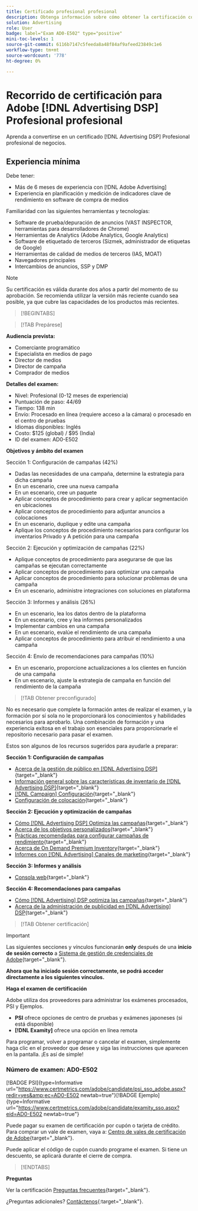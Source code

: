 ```yaml
---
title: Certificado profesional profesional
description: Obtenga información sobre cómo obtener la certificación como Adobe [!DNL Advertising DSP] Profesional profesional de negocios.
solution: Advertising
role: User
badge: label="Exam AD0-E502" type="positive"
mini-toc-levels: 1
source-git-commit: 6116b7147c5feeda8a48f84af9afeed23849c1e6
workflow-type: tm+mt
source-wordcount: '778'
ht-degree: 0%

---
```


# Recorrido de certificación para Adobe [!DNL Advertising DSP] Profesional profesional

Aprenda a convertirse en un certificado [!DNL Advertising DSP] Profesional profesional de negocios.

## Experiencia mínima

Debe tener:

* Más de 6 meses de experiencia con [!DNL Adobe Advertising]
* Experiencia en planificación y medición de indicadores clave de rendimiento en software de compra de medios

Familiaridad con las siguientes herramientas y tecnologías:

* Software de prueba/depuración de anuncios (VAST INSPECTOR, herramientas para desarrolladores de Chrome)
* Herramientas de Analytics (Adobe Analytics, Google Analytics)
* Software de etiquetado de terceros (Sizmek, administrador de etiquetas de Google)
* Herramientas de calidad de medios de terceros (IAS, MOAT)
* Navegadores principales
* Intercambios de anuncios, SSP y DMP

>[!NOTE]
>
>Su certificación es válida durante dos años a partir del momento de su aprobación. Se recomienda utilizar la versión más reciente cuando sea posible, ya que cubre las capacidades de los productos más recientes.

>[!BEGINTABS]

>[!TAB Prepárese]

**Audiencia prevista:**

* Comerciante programático
* Especialista en medios de pago
* Director de medios
* Director de campaña
* Comprador de medios

**Detalles del examen:**

* Nivel: Profesional (0-12 meses de experiencia)
* Puntuación de paso: 44/69
* Tiempo: 138 min
* Envío: Procesado en línea (requiere acceso a la cámara) o procesado en el centro de pruebas
* Idiomas disponibles: Inglés
* Costo: $125 (global) / $95 (India)
* ID del examen: AD0-E502

**Objetivos y ámbito del examen**

Sección 1: Configuración de campañas (42%)

* Dadas las necesidades de una campaña, determine la estrategia para dicha campaña
* En un escenario, cree una nueva campaña
* En un escenario, cree un paquete
* Aplicar conceptos de procedimiento para crear y aplicar segmentación en ubicaciones
* Aplicar conceptos de procedimiento para adjuntar anuncios a colocaciones
* En un escenario, duplique y edite una campaña
* Aplique los conceptos de procedimiento necesarios para configurar los inventarios Privado y A petición para una campaña

Sección 2: Ejecución y optimización de campañas (22%)

* Aplique conceptos de procedimiento para asegurarse de que las campañas se ejecutan correctamente
* Aplicar conceptos de procedimiento para optimizar una campaña
* Aplicar conceptos de procedimiento para solucionar problemas de una campaña
* En un escenario, administre integraciones con soluciones en plataforma

Sección 3: Informes y análisis (26%)

* En un escenario, lea los datos dentro de la plataforma
* En un escenario, cree y lea informes personalizados
* Implementar cambios en una campaña
* En un escenario, evalúe el rendimiento de una campaña
* Aplicar conceptos de procedimiento para atribuir el rendimiento a una campaña

Sección 4: Envío de recomendaciones para campañas (10%)

* En un escenario, proporcione actualizaciones a los clientes en función de una campaña
* En un escenario, ajuste la estrategia de campaña en función del rendimiento de la campaña

>[!TAB Obtener preconfigurado]

No es necesario que complete la formación antes de realizar el examen, y la formación por sí sola no le proporcionará los conocimientos y habilidades necesarios para aprobarlo. Una combinación de formación y una experiencia exitosa en el trabajo son esenciales para proporcionarle el repositorio necesario para pasar el examen.

Estos son algunos de los recursos sugeridos para ayudarle a preparar:

**Sección 1: Configuración de campañas**


* [Acerca de la gestión de público en [!DNL Advertising DSP]](https://experienceleague.adobe.com/docs/advertising/dsp/audiences/audience-about.html?lang=en){target="_blank"}
* [Información general sobre las características de inventario de [!DNL Advertising DSP]](https://experienceleague.adobe.com/docs/advertising/dsp/inventory/inventory-overview.html?lang=en){target="_blank"}
* [[!DNL Campaign] Configuración](https://experienceleague.adobe.com/docs/advertising/dsp/campaign-management/campaigns/campaign-settings.html?lang=en){target="_blank"}
* [Configuración de colocación](https://experienceleague.adobe.com/docs/advertising/dsp/campaign-management/placements/placement-settings.html?lang=en){target="_blank"}

**Sección 2: Ejecución y optimización de campañas**

* [Cómo [!DNL Advertising DSP] Optimiza las campañas](https://experienceleague.adobe.com/docs/advertising/dsp/optimization/optimization-how-dsp-optimizes-campaigns.html?lang=en){target="_blank"}
* [Acerca de los objetivos personalizados](https://experienceleague.adobe.com/docs/advertising/dsp/optimization/custom-goals/custom-goal-about.html?lang=en){target="_blank"}
* [Prácticas recomendadas para configurar campañas de rendimiento](https://experienceleague.adobe.com/docs/advertising/dsp/optimization/campaign-best-practices-performance.html?lang=en){target="_blank"}
* [Acerca de On Demand Premium Inventory](https://experienceleague.adobe.com/docs/advertising/dsp/inventory/on-demand/on-demand-inventory-about.html?lang=en){target="_blank"}
* [Informes con [!DNL Advertising] Canales de marketing](https://experienceleague.adobe.com/docs/analytics-learn/tutorials/integrations/ad-cloud/reporting-with-advertising-cloud-marketing-channels.html?lang=en){target="_blank"}

**Sección 3: Informes y análisis**

* [Consola web](https://experienceleague.adobe.com/docs/experience-manager-65/deploying/configuring/web-console.html?lang=en){target="_blank"}

**Sección 4: Recomendaciones para campañas**

* [Cómo [!DNL Advertising] DSP optimiza las campañas](https://experienceleague.adobe.com/docs/advertising/dsp/optimization/optimization-how-dsp-optimizes-campaigns.html?lang=en){target="_blank"}
* [Acerca de la administración de publicidad en [!DNL Advertising] DSP](https://experienceleague.adobe.com/docs/advertising/dsp/campaign-management/ads/ad-about.html?lang=en){target="_blank"}

>[!TAB Obtener certificación]

>[!IMPORTANT]
>
>Las siguientes secciones y vínculos funcionarán **only**  después de una **inicio de sesión correcto** a [Sistema de gestión de credenciales de Adobe](http://www.certmetrics.com/adobe){target="_blank"}.


**Ahora que ha iniciado sesión correctamente, se podrá acceder directamente a los siguientes vínculos.**

**Haga el examen de certificación**

Adobe utiliza dos proveedores para administrar los exámenes procesados, PSI y Ejemplos.

* **PSI** ofrece opciones de centro de pruebas y exámenes japoneses (si está disponible)
* **[!DNL Examity]** ofrece una opción en línea remota

Para programar, volver a programar o cancelar el examen, simplemente haga clic en el proveedor que desee y siga las instrucciones que aparecen en la pantalla. ¡Es así de simple!

### Número de examen: AD0-E502

[!BADGE PSI]{type=Informative url="https://www.certmetrics.com/adobe/candidate/psi_sso_adobe.aspx?redir=yes&amp;ec=AD0-E502 newtab=true"}[!BADGE Ejemplo]{type=Informative url="https://www.certmetrics.com/adobe/candidate/examity_sso.aspx?eid=AD0-E502 newtab=true"}

Puede pagar su examen de certificación por cupón o tarjeta de crédito. Para comprar un vale de examen, vaya a: [Centro de vales de certificación de Adobe](https://market.xvoucher.com/adobe/global){target="_blank"}.

Puede aplicar el código de cupón cuando programe el examen. Si tiene un descuento, se aplicará durante el cierre de compra.

>[!ENDTABS]

**Preguntas**

Ver la certificación [Preguntas frecuentes](https://experienceleague.adobe.com/docs/certification/certification/faq.html?lang=en){target="_blank"}.

¿Preguntas adicionales? [Contáctenos](mailto:certif@adobe.com){:target=&quot;_blank&quot;}.

